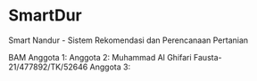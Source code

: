 # SmartDur

Smart Nandur - Sistem Rekomendasi dan Perencanaan Pertanian

BAM
Anggota 1:
Anggota 2: Muhammad Al Ghifari Fausta-21/477892/TK/52646
Anggota 3:
